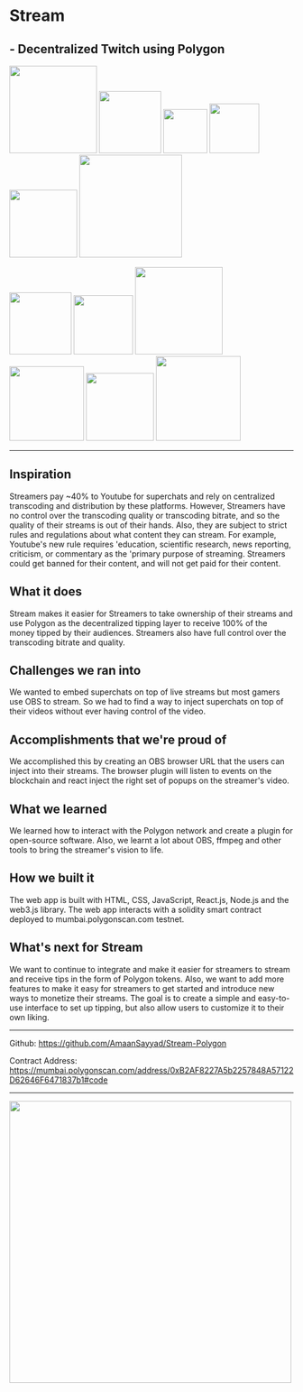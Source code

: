 # Stream

## - Decentralized Twitch using Polygon
<p align="left">
  <img src="https://img.shields.io/badge/OpenZeppelin-4E5EE4?logo=OpenZeppelin&logoColor=fff&style=for-the-badge" width="155" />
  <img src="https://img.shields.io/badge/Node.js-339933?style=for-the-badge&logo=nodedotjs&logoColor=white" width="110" />
  <img src="https://img.shields.io/badge/npm-CB3837?style=for-the-badge&logo=npm&logoColor=white" width="78" />
  <img src="https://img.shields.io/badge/json-5E5C5C?style=for-the-badge&logo=json&logoColor=white" width=88" />
  <img src="https://img.shields.io/badge/Solidity-e6e6e6?style=for-the-badge&logo=solidity&logoColor=black" width="120" />
  <img src="https://img.shields.io/badge/YouTube_Gaming-FF0000?style=for-the-badge&logo=youtube-gaming&logoColor=white" width="182" />

</p>

<p align="left">
  <img src="https://img.shields.io/badge/React-20232A?style=for-the-badge&logo=react&logoColor=61DAFB" width="110" />
  <img src="https://img.shields.io/badge/HTML5-E34F26?style=for-the-badge&logo=html5&logoColor=white" width="105" />
  <img src="https://img.shields.io/badge/JavaScript-323330?style=for-the-badge&logo=javascript&logoColor=F7DF1E" width="155" />
  <img src="https://img.shields.io/badge/prettier-1A2C34?style=for-the-badge&logo=prettier&logoColor=F7BA3E" width="132" />
  <img src="https://img.shields.io/badge/Twitch-9146FF?style=for-the-badge&logo=twitch&logoColor=white" width="120" />
  <img src="https://img.shields.io/badge/TypeScript-007ACC?style=for-the-badge&logo=typescript&logoColor=white" width="150" />


</p>

---

## Inspiration
Streamers pay ~40% to Youtube for superchats and rely on centralized transcoding and distribution by these platforms. However, Streamers have no control over the transcoding quality or transcoding bitrate, and so the quality of their streams is out of their hands. Also, they are subject to strict rules and regulations about what content they can stream. For example, Youtube's new rule requires 'education, scientific research, news reporting, criticism, or commentary as the 'primary purpose of streaming. Streamers could get banned for their content, and will not get paid for their content.

## What it does
Stream makes it easier for Streamers to take ownership of their streams and use Polygon as the decentralized tipping layer to receive 100% of the money tipped by their audiences.  Streamers also have full control over the transcoding bitrate and quality.

## Challenges we ran into
We wanted to embed superchats on top of live streams but most gamers use OBS to stream. So we had to find a way to inject superchats on top of their videos without ever having control of the video.

## Accomplishments that we're proud of
We accomplished this by creating an OBS browser URL that the users can inject into their streams. The browser plugin will listen to events on the blockchain and react inject the right set of popups on the streamer's video.

## What we learned
We learned how to interact with the Polygon network and create a plugin for open-source software. Also, we learnt a lot about OBS, ffmpeg and other tools to bring the streamer's vision to life.

## How we built it
The web app is built with HTML, CSS, JavaScript, React.js, Node.js and the web3.js library. The web app interacts with a solidity smart contract deployed to mumbai.polygonscan.com testnet.

## What's next for Stream
We want to continue to integrate and make it easier for streamers to stream and receive tips in the form of Polygon tokens. Also, we want to add more features to make it easy for streamers to get started and introduce new ways to monetize their streams. The goal is to create a simple and easy-to-use interface to set up tipping, but also allow users to customize it to their own liking.

---

Github: https://github.com/AmaanSayyad/Stream-Polygon

Contract Address: https://mumbai.polygonscan.com/address/0xB2AF8227A5b2257848A57122D62646F6471837b1#code

---

<img src="https://media.giphy.com/media/42D5ycv3au9s8MQtrU/giphy.gif" width="500" />
